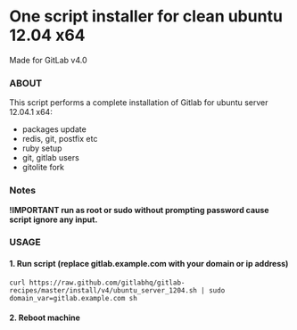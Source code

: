 One script installer for clean ubuntu 12.04 x64
==============

Made for GitLab v4.0

### ABOUT

This script performs a complete installation of Gitlab for ubuntu server 12.04.1 x64:
* packages update
* redis, git, postfix etc
* ruby setup
* git, gitlab users
* gitolite fork


### Notes

__!IMPORTANT run as root or sudo without prompting password cause script ignore any input.__


### USAGE

#### 1. Run script (replace gitlab.example.com with your domain or ip address)

    curl https://raw.github.com/gitlabhq/gitlab-recipes/master/install/v4/ubuntu_server_1204.sh | sudo domain_var=gitlab.example.com sh

#### 2. Reboot machine
